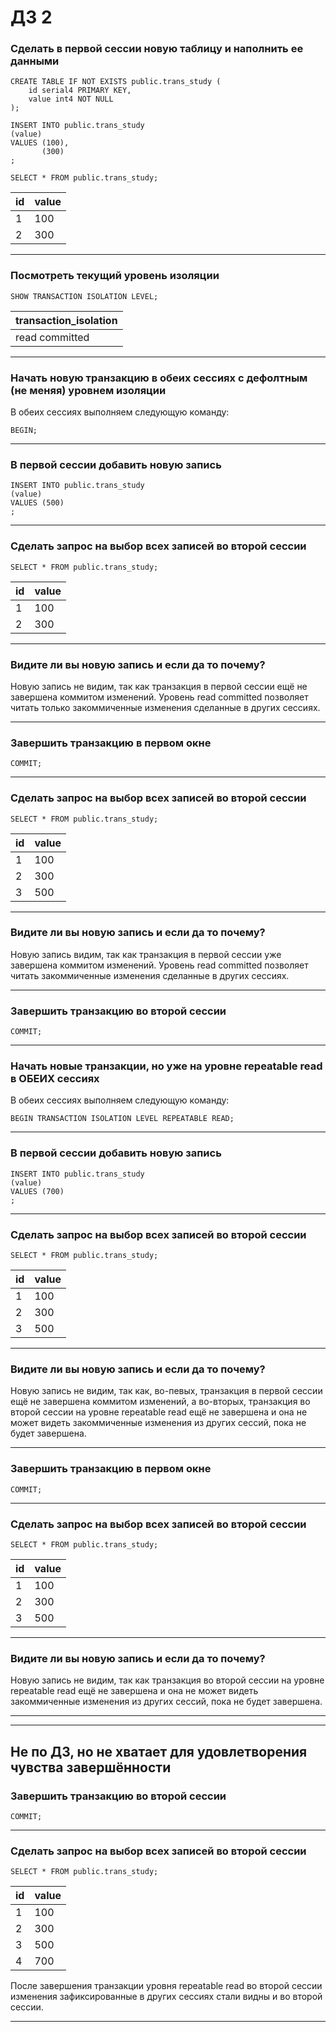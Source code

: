 # ДЗ 2

### Сделать в первой сессии новую таблицу и наполнить ее данными

```postgresql
CREATE TABLE IF NOT EXISTS public.trans_study (
	id serial4 PRIMARY KEY,
	value int4 NOT NULL
);

INSERT INTO public.trans_study
(value)
VALUES (100),
       (300)
;

SELECT * FROM public.trans_study;
```

| id | value |
|----|-------|
| 1  | 100   |
| 2  | 300   |

-----

### Посмотреть текущий уровень изоляции

```postgresql
SHOW TRANSACTION ISOLATION LEVEL;
```

| transaction_isolation |
|-----------------------|
| read committed        |

----

### Hачать новую транзакцию в обеих сессиях с дефолтным (не меняя) уровнем изоляции
В обеих сессиях выполняем следующую команду:
```postgresql
BEGIN;
```

-----

### B первой сессии добавить новую запись

```postgresql
INSERT INTO public.trans_study
(value)
VALUES (500)
;
```

----

### Сделать запрос на выбор всех записей во второй сессии

```postgresql
SELECT * FROM public.trans_study;
```

| id | value |
|----|-------|
| 1  | 100   |
| 2  | 300   |

----

### Видите ли вы новую запись и если да то почему?

Новую запись не видим, так как транзакция в первой сессии ещё не завершена коммитом изменений.
Уровень read committed позволяет читать только закоммиченные изменения сделанные в других сессиях.

----

### Завершить транзакцию в первом окне

```postgresql
COMMIT;
```

----

### Сделать запрос на выбор всех записей во второй сессии

```postgresql
SELECT * FROM public.trans_study;
```

| id | value |
|----|-------|
| 1  | 100   |
| 2  | 300   |
| 3  | 500   |

----

### Видите ли вы новую запись и если да то почему?

Новую запись видим, так как транзакция в первой сессии уже завершена коммитом изменений.
Уровень read committed позволяет читать закоммиченные изменения сделанные в других сессиях.

----

### Завершить транзакцию во второй сессии

```postgresql
COMMIT;
```

----

### Hачать новые транзакции, но уже на уровне repeatable read в ОБЕИХ сессиях
В обеих сессиях выполняем следующую команду:
```postgresql
BEGIN TRANSACTION ISOLATION LEVEL REPEATABLE READ;
```

-----

### B первой сессии добавить новую запись

```postgresql
INSERT INTO public.trans_study
(value)
VALUES (700)
;
```

----

### Сделать запрос на выбор всех записей во второй сессии

```postgresql
SELECT * FROM public.trans_study;
```

| id | value |
|----|-------|
| 1  | 100   |
| 2  | 300   |
| 3  | 500   |

----

### Видите ли вы новую запись и если да то почему?

Новую запись не видим, так как, во-певых, транзакция в первой сессии ещё не завершена коммитом изменений, 
а во-вторых, транзакция во второй сессии на уровне repeatable read ещё не завершена и она
не может видеть закоммиченные изменения из других сессий, пока не будет завершена.

----

### Завершить транзакцию в первом окне

```postgresql
COMMIT;
```

----

### Сделать запрос на выбор всех записей во второй сессии

```postgresql
SELECT * FROM public.trans_study;
```

| id | value |
|----|-------|
| 1  | 100   |
| 2  | 300   |
| 3  | 500   |

----

### Видите ли вы новую запись и если да то почему?

Новую запись не видим, так как транзакция во второй сессии на уровне repeatable read ещё не завершена и она
не может видеть закоммиченные изменения из других сессий, пока не будет завершена.

----

----

## Не по ДЗ, но не хватает для удовлетворения чувства завершённости
### Завершить транзакцию во второй сессии

```postgresql
COMMIT;
```

----

### Сделать запрос на выбор всех записей во второй сессии

```postgresql
SELECT * FROM public.trans_study;
```

| id | value |
|----|-------|
| 1  | 100   |
| 2  | 300   |
| 3  | 500   |
| 4  | 700   |

После завершения транзакции уровня repeatable read во второй сессии изменения зафиксированные в других сессиях
стали видны и во второй сессии.

----

